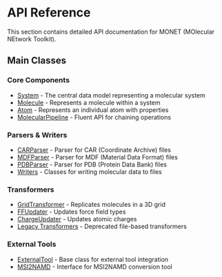 # API Reference

This section contains detailed API documentation for MONET (MOlecular NEtwork Toolkit).

## Main Classes

### Core Components
- [System](system.md) - The central data model representing a molecular system
- [Molecule](molecule.md) - Represents a molecule within a system
- [Atom](atom.md) - Represents an individual atom with properties
- [MolecularPipeline](pipeline.md) - Fluent API for chaining operations

### Parsers & Writers
- [CARParser](car_parser.md) - Parser for CAR (Coordinate Archive) files
- [MDFParser](mdf_parser.md) - Parser for MDF (Material Data Format) files
- [PDBParser](pdb_parser.md) - Parser for PDB (Protein Data Bank) files
- [Writers](writers.md) - Classes for writing molecular data to files

### Transformers
- [GridTransformer](grid_transformer.md) - Replicates molecules in a 3D grid
- [FFUpdater](ff_updater.md) - Updates force field types
- [ChargeUpdater](charge_updater.md) - Updates atomic charges
- [Legacy Transformers](legacy_transformers.md) - Deprecated file-based transformers

### External Tools
- [ExternalTool](external_tool.md) - Base class for external tool integration
- [MSI2NAMD](msi2namd.md) - Interface for MSI2NAMD conversion tool
